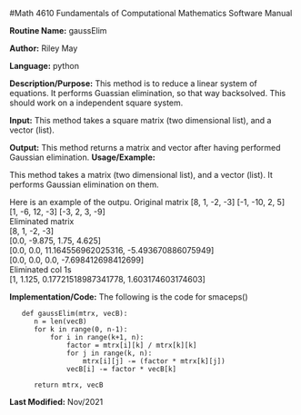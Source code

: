#Math 4610 Fundamentals of Computational Mathematics Software Manual 

**Routine Name:**           gaussElim 

**Author:** Riley May

**Language:** python

**Description/Purpose:** This method is to reduce a linear system of equations. It performs Guassian elimination,
so that way backsolved. This should work on a independent square system. 

**Input:** This method takes a square matrix (two dimensional list), and a vector (list). 

**Output:** This method returns a matrix and vector after having performed Gaussian elimination. 
**Usage/Example:**

This method takes a matrix (two dimensional list), and a vector (list). It performs Gaussian elimination on them. 

Here is an example of the outpu. 
Original matrix 
[8, 1, -2, -3]
[-1, -10, 2, 5]    
[1, -6, 12, -3]
[-3, 2, 3, -9]   
Eliminated matrix  
[8, 1, -2, -3]        
[0.0, -9.875, 1.75, 4.625]    
[0.0, 0.0, 11.164556962025316, -5.493670886075949]  
[0.0, 0.0, 0.0, -7.698412698412699]             
Eliminated col 1s                      
[1, 1.125, 0.17721518987341778, 1.603174603174603]  


**Implementation/Code:** The following is the code for smaceps()
      
       def gaussElim(mtrx, vecB):
          n = len(vecB)
          for k in range(0, n-1):
              for i in range(k+1, n):
                  factor = mtrx[i][k] / mtrx[k][k]
                  for j in range(k, n):
                      mtrx[i][j] -= (factor * mtrx[k][j]) 
                  vecB[i] -= factor * vecB[k]
          
          return mtrx, vecB

**Last Modified:** Nov/2021
